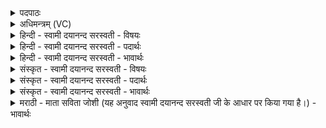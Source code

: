 <details><summary>पदपाठः</summary>

नमः॑। ब॒भ्लु॒शाय॑। व्या॒धिने॑। अन्ना॑नाम्। पत॑ये। नमः॑। नमः॑। भ॒वस्य॑। हे॒त्यै। जग॑ताम्। पत॑ये। नमः॑। नमः॑। रु॒द्राय॑। आ॒त॒ता॒यिन॒ इत्या॑ततऽआ॒यिने॑। क्षेत्रा॑णाम्। पत॑ये। नमः॑। नमः॑। सू॒ताय॑। अह॑न्त्यै। वना॑नाम्। पत॑ये। नमः॑। १८।
</details>

<details><summary>अधिमन्त्रम् (VC)</summary>

- रुद्रा देवताः
- कुत्स ऋषिः
- निचृदष्टिः
- मध्यमः
</details>

<details><summary>हिन्दी - स्वामी दयानन्द सरस्वती - विषयः</summary>

फिर भी वही विषय अगले मन्त्र में कहा है ॥
</details>

<details><summary>हिन्दी - स्वामी दयानन्द सरस्वती - पदार्थः</summary>

पदार्थान्वयभाषाः -  राजपुरुष आदि मनुष्यों को चाहिये कि (बभ्लुशाय) राज्यधारक पुरुषों में सोते हुए (व्याधिने) रोगी के लिये (नमः) अन्न देवें (अन्नानाम्) गेहूँ आदि अन्न के (पतये) रक्षक का (नमः) सत्कार करें (भवस्य) संसार की (हेत्यै) वृद्धि के लिये (नमः) अन्न देवें (जगताम्) मनुष्यादि प्राणियों के (पतये) स्वामी का (नमः) सत्कार करें (रुद्राय) शत्रुओं को रुलाने और (आततायिने) अच्छे प्रकार विस्तृत शत्रुसेना को प्राप्त होनेवाले को (नमः) अन्न देवें (क्षेत्राणाम्) धान्यादियुक्त खेतों के (पतये) रक्षक को (नमः) अन्न देवें (सूताय) क्षत्रिय से ब्राह्मण की कन्या में उत्पन्न हुए प्रेरक वीर पुरुष और (अहन्त्यै) किसी को न मारने हारी राजपत्नी के लिये (नमः) अन्न देवें और (वनानाम्) जङ्गलों की (पतये) रक्षा करने हारे पुरुष को (नमः) अन्नादि पदार्थ देवें ॥१८ ॥
</details>

<details><summary>हिन्दी - स्वामी दयानन्द सरस्वती - भावार्थः</summary>

भावार्थभाषाः -  जो अन्नादि से सब प्राणियों का सत्कार करते हैं, वे जगत में प्रशंसित होते हैं ॥१८ ॥
</details>

<details><summary>संस्कृत - स्वामी दयानन्द सरस्वती - विषयः</summary>

पुनस्तादृशमेव विषयमाह ॥
</details>

<details><summary>संस्कृत - स्वामी दयानन्द सरस्वती - पदार्थः</summary>

पदार्थान्वयभाषाः -  राजपुरुषादिमनुष्यैर्बभ्लुशाय व्याधिने नमोऽन्नानां पतये नमो भवस्य हेत्यै नमो जगतां पतये नमो रुद्रायाततायिने नमः क्षेत्राणां पतये नमः सूतायाहन्त्यै नमो वनानां पतये नमो देयं कार्यं च ॥१८ ॥
</details>

<details><summary>संस्कृत - स्वामी दयानन्द सरस्वती - भावार्थः</summary>

भावार्थभाषाः -  येऽन्नादिना सर्वान् प्राणिनः सत्कुर्वन्ति, ते जगति प्रशंसिता भवन्ति ॥१८ ॥
</details>

<details><summary>मराठी - माता सविता जोशी (यह अनुवाद स्वामी दयानन्द सरस्वती जी के आधार पर किया गया है।) - भावार्थः</summary>

भावार्थभाषाः -  जे लोक अन्न इत्यादींनी सर्व प्राण्यांचा सत्कार करतात त्यांची जगात प्रशंसा होते.
</details>